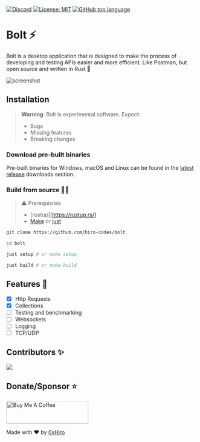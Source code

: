 [![Discord](https://img.shields.io/discord/1018936651612967043)](https://discord.gg/yMEKS2hk)
[![License: MIT](https://img.shields.io/badge/License-MIT-yellow.svg)](https://opensource.org/licenses/MIT)
[![GitHub top language](https://img.shields.io/github/languages/top/hiro-codes/bolt)](https://github.com/hiro-codes/bolt/search?l=rust)

# Bolt ⚡

Bolt is a desktop application that is designed to make the process of developing and testing APIs easier and more efficient. Like Postman, but open source and written in Rust 🦀

![screenshot](https://github.com/hiro-codes/bolt/blob/master/screenshot.png?raw=true)

## Installation

> **Warning**: Bolt is experimental software. Expect:
>
> -   Bugs
> -   Missing features
> -   Breaking changes

### Download pre-built binaries

Pre-built binaries for Windows, macOS and Linux can be found in the [latest release](https://github.com/hiro-codes/bolt/releases/latest) downloads section.

### Build from source 👩‍💻

> ⚠️ Prerequisites
>
> -   [rustup][https://rustup.rs/]
> -   [Make](https://www.gnu.org/software/make/#download) or [just](https://github.com/casey/just)

```bash
git clone https://github.com/hiro-codes/bolt
```

```bash
cd bolt
```

```bash
just setup # or make setup
```

```bash
just build # or make build
```

## Features 🚧

-   [x] Http Requests
-   [x] Collections
-   [ ] Testing and benchmarking
-   [ ] Websockets
-   [ ] Logging
-   [ ] TCP/UDP

## Contributors ✨

<a href="https://github.com/hiro-codes/bolt/graphs/contributors">
  <img src="https://contrib.rocks/image?repo=hiro-codes/bolt" />
</a>

## Donate/Sponsor ⭐

<a href="https://www.buymeacoffee.com/0xhiro" target="_blank"><img src="https://cdn.buymeacoffee.com/buttons/v2/default-white.png" alt="Buy Me A Coffee" style="height: 60px !important;width: 217px !important;" ></a>

Made with ❤️ by [0xHiro](https://twitter.com/hiro_codes)
